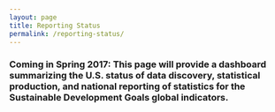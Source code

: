 ```yaml
---
layout: page
title: Reporting Status
permalink: /reporting-status/
---
```


### Coming in Spring 2017: This page will provide a dashboard summarizing the U.S. status of data discovery, statistical production, and national reporting of statistics for the Sustainable Development Goals global indicators.
